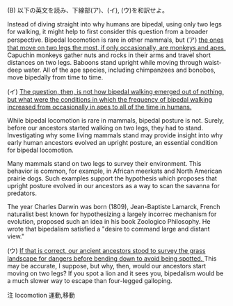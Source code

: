 

(B) 以下の英文を読み、下線部(ア)、(イ), (ウ)を和訳せよ。

Instead of diving straight into why humans are bipedal, using only two legs for walking, it might help to first consider this question from a broader perspective. Bipedal locomotion is rare in other mammals, but (ア) <u> the ones that move on two legs the most, if only occasionally, are monkeys and apes.</u>  Capuchin monkeys gather nuts and rocks in their arms and travel short distances on two legs. Baboons stand upright while moving through waist-deep water. All of the ape species, including chimpanzees and bonobos, move bipedally from time to time.

(イ) <u> The question, then, is not how bipedal walking emerged out of nothing, but what were the conditions in which the frequency of bipedal walking increased from occasionally in apes to all of the time in humans. </u> 

While bipedal locomotion is rare in mammals, bipedal posture is not. Surely, before our ancestors started walking on two legs, they had to stand. Investigating why some living mammals stand may provide insight into why early human ancestors evolved an upright posture, an essential condition for bipedal locomotion.

Many mammals stand on two legs to survey their environment. This behavior is common, for example, in African meerkats and North American prairie dogs. Such examples support the hypothesis which proposes that upright posture evolved in our ancestors as a way to scan the savanna for predators.

The year Charles Darwin was born (1809), Jean-Baptiste Lamarck, French naturalist best known for hypothesizing a largely incorrec mechanism for evolution, proposed such an idea in his book Zoologico Philosophy. He wrote that bipedalism satisfied a "desire to command large and distant view."

(ウ) <u> If that is correct, our ancient ancestors stood to survey the grass landscape for dangers before bending down to avoid being spotted. </u> This may be accurate, I suppose, but why, then, would our ancestors start moving on two legs? If you spot a lion and it sees you, bipedalism would be a much slower way to escape than four-legged galloping.

注
locomotion 運動,移動

